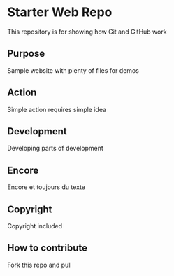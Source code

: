 # Starter Web Repo

This repository is for showing how Git and GitHub work

## Purpose

Sample website with plenty of files for demos

## Action

Simple action requires simple idea

## Development

Developing parts of development

## Encore

Encore et toujours du texte

## Copyright

Copyright included

## How to contribute

Fork this repo and pull